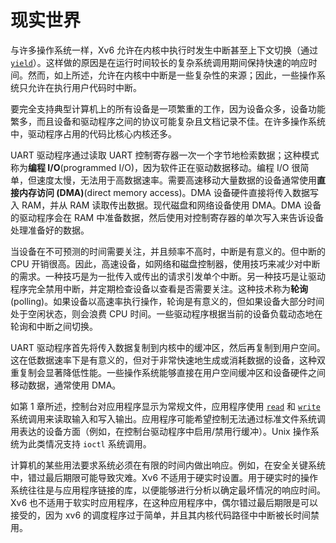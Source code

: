 # 现实世界

与许多操作系统一样，Xv6 允许在内核中执行时发生中断甚至上下文切换（通过 [`yield`](/source/xv6-riscv/kernel/defs.h)）。这样做的原因是在运行时间较长的复杂系统调用期间保持快速的响应时间。然而，如上所述，允许在内核中中断是一些复杂性的来源；因此，一些操作系统只允许在执行用户代码时中断。

要完全支持典型计算机上的所有设备是一项繁重的工作，因为设备众多，设备功能繁多，而且设备和驱动程序之间的协议可能复杂且文档记录不佳。在许多操作系统中，驱动程序占用的代码比核心内核还多。

UART 驱动程序通过读取 UART 控制寄存器一次一个字节地检索数据；这种模式称为**编程 I/O**(programmed I/O)，因为软件正在驱动数据移动。编程 I/O 很简单，但速度太慢，无法用于高数据速率。需要高速移动大量数据的设备通常使用**直接内存访问 (DMA)**(direct memory access)。DMA 设备硬件直接将传入数据写入 RAM，并从 RAM 读取传出数据。现代磁盘和网络设备使用 DMA。DMA 设备的驱动程序会在 RAM 中准备数据，然后使用对控制寄存器的单次写入来告诉设备处理准备好的数据。

当设备在不可预测的时间需要关注，并且频率不高时，中断是有意义的。但中断的 CPU 开销很高。因此，高速设备，如网络和磁盘控制器，使用技巧来减少对中断的需求。一种技巧是为一批传入或传出的请求引发单个中断。另一种技巧是让驱动程序完全禁用中断，并定期检查设备以查看是否需要关注。这种技术称为**轮询**(polling)。如果设备以高速率执行操作，轮询是有意义的，但如果设备大部分时间处于空闲状态，则会浪费 CPU 时间。一些驱动程序根据当前的设备负载动态地在轮询和中断之间切换。

UART 驱动程序首先将传入数据复制到内核中的缓冲区，然后再复制到用户空间。这在低数据速率下是有意义的，但对于非常快速地生成或消耗数据的设备，这种双重复制会显著降低性能。一些操作系统能够直接在用户空间缓冲区和设备硬件之间移动数据，通常使用 DMA。

如第 1 章所述，控制台对应用程序显示为常规文件，应用程序使用 [`read`](/source/xv6-riscv/user/user.h) 和 [`write`](/source/xv6-riscv/user/user.h) 系统调用来读取输入和写入输出。应用程序可能希望控制无法通过标准文件系统调用表达的设备方面（例如，在控制台驱动程序中启用/禁用行缓冲）。Unix 操作系统为此类情况支持 `ioctl` 系统调用。

计算机的某些用法要求系统必须在有限的时间内做出响应。例如，在安全关键系统中，错过最后期限可能导致灾难。Xv6 不适用于硬实时设置。用于硬实时的操作系统往往是与应用程序链接的库，以便能够进行分析以确定最坏情况的响应时间。Xv6 也不适用于软实时应用程序，在这种应用程序中，偶尔错过最后期限是可以接受的，因为 xv6 的调度程序过于简单，并且其内核代码路径中中断被长时间禁用。